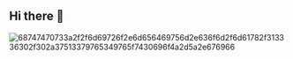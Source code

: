 ## Hi there 👋

![68747470733a2f2f6d69726f2e6d656469756d2e636f6d2f6d61782f313336302f302a37513379765349765f7430696f4a2d5a2e676966](https://github.com/user-attachments/assets/d49d4e1a-0241-46e3-a9b1-06fd3e20c28d)
